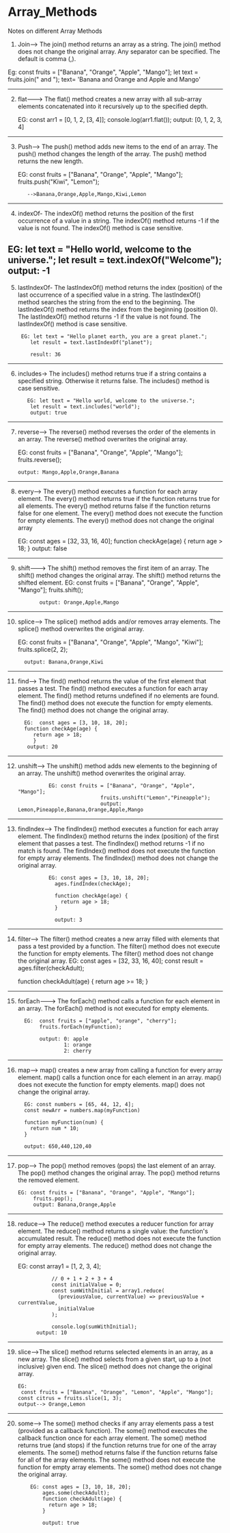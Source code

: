 # Array_Methods
Notes on different Array Methods


1) Join--> The join() method returns an array as a string.
          The join() method does not change the original array.
          Any separator can be specified. The default is comma (,).

Eg: const fruits = ["Banana", "Orange", "Apple", "Mango"];
    let text = fruits.join(" and ");
    text= 'Banana and Orange and Apple and Mango'

-------------------------------------------------------------------------------
2) flat---> The flat() method creates a new array with all sub-array elements concatenated into it recursively up to the specified depth.

    EG: const arr1 = [0, 1, 2, [3, 4]];
        console.log(arr1.flat());
        output: [0, 1, 2, 3, 4]
---------------------------------------------------------------------------------------------------------

3) Push--> The push() method adds new items to the end of an array.
            The push() method changes the length of the array.
            The push() method returns the new length.
   
   EG:    const fruits = ["Banana", "Orange", "Apple", "Mango"];
          fruits.push("Kiwi", "Lemon");
        
          -->Banana,Orange,Apple,Mango,Kiwi,Lemon
 -----------------------------------------------------------------------------
 
 4) indexOf- The indexOf() method returns the position of the first occurrence of a value in a string.
            The indexOf() method returns -1 if the value is not found.
             The indexOf() method is case sensitive.
             
   EG: let text = "Hello world, welcome to the universe.";
        let result = text.indexOf("Welcome");
        output: -1
 -----------------------------------------------------------------------
 
 5) lastIndexOf-  The lastIndexOf() method returns the index (position) of the last occurrence of a specified value in a string.
            The lastIndexOf() method searches the string from the end to the beginning.
          The lastIndexOf() method returns the index from the beginning (position 0).
          The lastIndexOf() method returns -1 if the value is not found.
          The lastIndexOf() method is case sensitive.
          
         EG: let text = "Hello planet earth, you are a great planet.";
            let result = text.lastIndexOf("planet");
            
            result: 36
            
 --------------------------------------------------------------------------------------
 
 6) includes-> The includes() method returns true if a string contains a specified string.
                Otherwise it returns false.
                The includes() method is case sensitive.
                
           EG: let text = "Hello world, welcome to the universe.";
            let result = text.includes("world");
            output: true
 ------------------------------------------------------------------------------
 
 7) reverse--> The reverse() method reverses the order of the elements in an array. 
    The reverse() method overwrites the original array.
    
      EG:  const fruits = ["Banana", "Orange", "Apple", "Mango"];
        fruits.reverse();
        
        output: Mango,Apple,Orange,Banana
  -------------------------------------------------------------     
  
 8) every-->  The every() method executes a function for each array element.
              The every() method returns true if the function returns true for all elements.
              The every() method returns false if the function returns false for one element.
              The every() method does not execute the function for empty elements.
              The every() method does not change the original array
              
       EG: 
       const ages = [32, 33, 16, 40];
            function checkAge(age) {
            return age > 18;
            }
       output: false
       
----------------------------------------------------------------------------------------

9) shift--->  The shift() method removes the first item of an array.
              The shift() method changes the original array.
              The shift() method returns the shifted element. 
        EG:  const fruits = ["Banana", "Orange", "Apple", "Mango"];
              fruits.shift();
              
              output: Orange,Apple,Mango
              
------------------------------------------------------------------------------------------------------

10) splice--> The splice() method adds and/or removes array elements.
               The splice() method overwrites the original array.
               
       EG: const fruits = ["Banana", "Orange", "Apple", "Mango", "Kiwi"];
          fruits.splice(2, 2);
  
          output: Banana,Orange,Kiwi
          
-------------------------------------------------------------------------------------------------------

11)  find-->  The find() method returns the value of the first element that passes a test.
              The find() method executes a function for each array element.
              The find() method returns undefined if no elements are found.
              The find() method does not execute the function for empty elements.
              The find() method does not change the original array.
              
           EG:  const ages = [3, 10, 18, 20];
           function checkAge(age) {
              return age > 18;
              }
            output: 20
 ----------------------------------------------------------------------------------------
 
 12) unshift-->   The unshift() method adds new elements to the beginning of an array.
                  The unshift() method overwrites the original array.
 
                   EG: const fruits = ["Banana", "Orange", "Apple", "Mango"];
                                    fruits.unshift("Lemon","Pineapple");
                                    output: Lemon,Pineapple,Banana,Orange,Apple,Mango
  --------------------------------------------------------------------------------------------------
  
  13) findIndex-->  The findIndex() method executes a function for each array element.
                    The findIndex() method returns the index (position) of the first element that passes a test.
                    The findIndex() method returns -1 if no match is found.
                    The findIndex() method does not execute the function for empty array elements.
                    The findIndex() method does not change the original array.
                    
                    EG: const ages = [3, 10, 18, 20];
                      ages.findIndex(checkAge);

                      function checkAge(age) {
                        return age > 18;
                      }
                      
                      output: 3
 ------------------------------------------------------------------------------------
 
 14) filter--> The filter() method creates a new array filled with elements that pass a test provided by a function.
              The filter() method does not execute the function for empty elements.
              The filter() method does not change the original array. 
 EG:
       const ages = [32, 33, 16, 40];
      const result = ages.filter(checkAdult);

      function checkAdult(age) {
        return age >= 18;
      }
             
 -------------------------------------------------------------
 15) forEach---> The forEach() method calls a function for each element in an array.
                  The forEach() method is not executed for empty elements.
                  
           EG:  const fruits = ["apple", "orange", "cherry"];
                fruits.forEach(myFunction);
                
                output: 0: apple
                        1: orange
                        2: cherry
                        
-------------------------------------------------------------------------------

16) map--> map() creates a new array from calling a function for every array element.
          map() calls a function once for each element in an array.
          map() does not execute the function for empty elements.
          map() does not change the original array.
          
          EG: const numbers = [65, 44, 12, 4];
          const newArr = numbers.map(myFunction)

          function myFunction(num) {
            return num * 10;
          }
          
          output: 650,440,120,40
          
 ----------------------------------------------------------------------------------
 
 17) pop--> The pop() method removes (pops) the last element of an array.
            The pop() method changes the original array.
            The pop() method returns the removed element.
            
         EG: const fruits = ["Banana", "Orange", "Apple", "Mango"];
              fruits.pop();
              output: Banana,Orange,Apple
 ----------------------------------------------------------------
 
 18) reduce--> The reduce() method executes a reducer function for array element.
               The reduce() method returns a single value: the function's accumulated result.
               The reduce() method does not execute the function for empty array elements.
               The reduce() method does not change the original array.
               
        EG: const array1 = [1, 2, 3, 4];

                    // 0 + 1 + 2 + 3 + 4
                    const initialValue = 0;
                    const sumWithInitial = array1.reduce(
                      (previousValue, currentValue) => previousValue + currentValue,
                      initialValue
                    );

                    console.log(sumWithInitial);
               output: 10
----------------------------------------------------------------

19) slice-->The slice() method returns selected elements in an array, as a new array.
            The slice() method selects from a given start, up to a (not inclusive) given end.
            The slice() method does not change the original array.

        EG:
         const fruits = ["Banana", "Orange", "Lemon", "Apple", "Mango"];
        const citrus = fruits.slice(1, 3);
        output--> Orange,Lemon
---------------------------------------------

20) some--> The some() method checks if any array elements pass a test (provided as a callback function).
            The some() method executes the callback function once for each array element.
            The some() method returns true (and stops) if the function returns true for one of the array elements.
            The some() method returns false if the function returns false for all of the array elements.
            The some() method does not execute the function for empty array elements.
            The some() method does not change the original array.
            
            EG: const ages = [3, 10, 18, 20];
                ages.some(checkAdult);
                function checkAdult(age) {
                  return age > 18;
                }
                
                output: true
